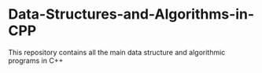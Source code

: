 # Data-Structures-and-Algorithms-in-CPP
This repository contains all the main data structure and algorithmic programs in C++
